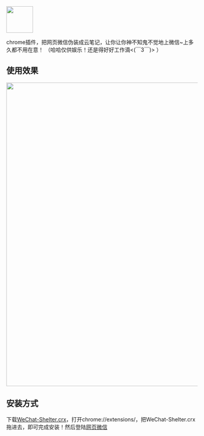 <img src="https://raw.githubusercontent.com/YGYOOO/WeChat-Shelter/master/project/images/128.png" width="70">    

chrome插件，把网页微信伪装成云笔记，让你让你神不知鬼不觉地上微信~上多久都不用在意！ （哈哈仅供娱乐！还是得好好工作滴<(￣3￣)> ） 

## 使用效果
<img src="https://raw.githubusercontent.com/YGYOOO/WeChat-Shelter/master/imgs/示例.jpg" width="800"> 

## 安装方式
下载[WeChat-Shelter.crx](https://github.com/YGYOOO/WeChat-Shelter/blob/master/WeChat-Shelter.crx)，打开chrome://extensions/，把WeChat-Shelter.crx拖进去，即可完成安装！然后登陆[网页微信](https://wx2.qq.com)